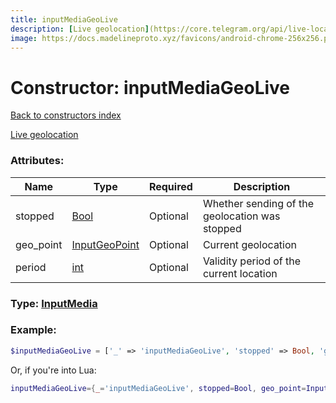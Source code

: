 ```yaml
---
title: inputMediaGeoLive
description: [Live geolocation](https://core.telegram.org/api/live-location)
image: https://docs.madelineproto.xyz/favicons/android-chrome-256x256.png
---
```

# Constructor: inputMediaGeoLive  
[Back to constructors index](index.md)



[Live geolocation](https://core.telegram.org/api/live-location)

### Attributes:

| Name     |    Type       | Required | Description |
|----------|---------------|----------|-------------|
|stopped|[Bool](../types/Bool.md) | Optional|Whether sending of the geolocation was stopped|
|geo\_point|[InputGeoPoint](../types/InputGeoPoint.md) | Optional|Current geolocation|
|period|[int](../types/int.md) | Optional|Validity period of the current location|



### Type: [InputMedia](../types/InputMedia.md)


### Example:

```php
$inputMediaGeoLive = ['_' => 'inputMediaGeoLive', 'stopped' => Bool, 'geo_point' => InputGeoPoint, 'period' => int];
```  


Or, if you're into Lua:

```lua
inputMediaGeoLive={_='inputMediaGeoLive', stopped=Bool, geo_point=InputGeoPoint, period=int}

```


